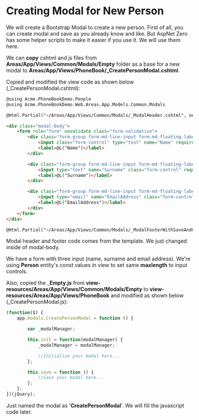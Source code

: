 # Creating Modal for New Person

We will create a Bootstrap Modal to create a new person. First of all,
you can create modal and save as you already know and like. But AspNet
Zero has some helper scripts to make it easier if you use it. We will
use them here.

We can **copy** cshtml and js files from
**Areas/App/Views/Common/Modals/Empty** folder as a base for a new modal
to **Areas/App/Views/PhoneBook/\_CreatePersonModal.cshtml**.

Copied and modified the view code as shown below
(\_CreatePersonModal.cshtml): 

```html
@using Acme.PhoneBookDemo.People
@using Acme.PhoneBookDemo.Web.Areas.App.Models.Common.Modals

@Html.Partial("~/Areas/App/Views/Common/Modals/_ModalHeader.cshtml", new ModalHeaderViewModel(L("CreateNewPerson")))

<div class="modal-body">
    <form role="form" novalidate class="form-validation">
        <div class="form-group form-md-line-input form-md-floating-label no-hint">
            <input class="form-control" type="text" name="Name" required maxlength="@PersonConsts.MaxNameLength">
            <label>@L("Name")</label>
        </div>

        <div class="form-group form-md-line-input form-md-floating-label no-hint">
            <input type="text" name="Surname" class="form-control" required maxlength="@PersonConsts.MaxSurnameLength">
            <label>@L("Surname")</label>
        </div>

        <div class="form-group form-md-line-input form-md-floating-label no-hint">
            <input type="email" name="EmailAddress" class="form-control" maxlength="@PersonConsts.MaxEmailAddressLength">
            <label>@L("EmailAddress")</label>
        </div>
    </form>
</div>

@Html.Partial("~/Areas/App/Views/Common/Modals/_ModalFooterWithSaveAndCancel.cshtml")
```

Modal header and footer code comes from the template. We just changed
inside of modal-body.

We have a form with three input (name, surname and email address). We're
using **Person** entity's const values in view to set same **maxlength**
to input controls.

Also, copied the \_**Empty.js** from
**view-resources/Areas/App/Views/Common/Modals/Empty** to
**view-resources/Areas/App/Views/PhoneBook** and modified as shown below
(\_CreatePersonModal.js):

```javascript
(function($) {
    app.modals.CreatePersonModal = function () {

        var _modalManager;

        this.init = function(modalManager) {
            _modalManager = modalManager;

            //Initialize your modal here...
        };

        this.save = function () {
            //Save your modal here...
        };
    };
})(jQuery);
```

Just named the modal as '**CreatePersonModal**'. We will fill the
javascript code later.